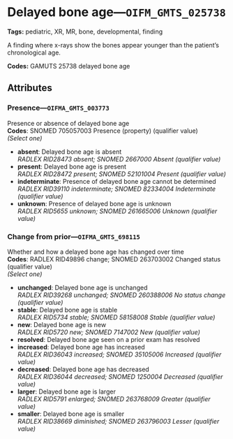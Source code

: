 # Delayed bone age—`OIFM_GMTS_025738`

**Tags:** pediatric, XR, MR, bone, developmental, finding

A finding where x-rays show the bones appear younger than the patient’s chronological age.

**Codes:** GAMUTS 25738 delayed bone age

## Attributes

### Presence—`OIFMA_GMTS_003773`

Presence or absence of delayed bone age  
**Codes**: SNOMED 705057003 Presence (property) (qualifier value)  
*(Select one)*

- **absent**: Delayed bone age is absent  
_RADLEX RID28473 absent; SNOMED 2667000 Absent (qualifier value)_
- **present**: Delayed bone age is present  
_RADLEX RID28472 present; SNOMED 52101004 Present (qualifier value)_
- **indeterminate**: Presence of delayed bone age cannot be determined  
_RADLEX RID39110 indeterminate; SNOMED 82334004 Indeterminate (qualifier value)_
- **unknown**: Presence of delayed bone age is unknown  
_RADLEX RID5655 unknown; SNOMED 261665006 Unknown (qualifier value)_

### Change from prior—`OIFMA_GMTS_698115`

Whether and how a delayed bone age has changed over time  
**Codes**: RADLEX RID49896 change; SNOMED 263703002 Changed status (qualifier value)  
*(Select one)*

- **unchanged**: Delayed bone age is unchanged  
_RADLEX RID39268 unchanged; SNOMED 260388006 No status change (qualifier value)_
- **stable**: Delayed bone age is stable  
_RADLEX RID5734 stable; SNOMED 58158008 Stable (qualifier value)_
- **new**: Delayed bone age is new  
_RADLEX RID5720 new; SNOMED 7147002 New (qualifier value)_
- **resolved**: Delayed bone age seen on a prior exam has resolved  
- **increased**: Delayed bone age has increased  
_RADLEX RID36043 increased; SNOMED 35105006 Increased (qualifier value)_
- **decreased**: Delayed bone age has decreased  
_RADLEX RID36044 decreased; SNOMED 1250004 Decreased (qualifier value)_
- **larger**: Delayed bone age is larger  
_RADLEX RID5791 enlarged; SNOMED 263768009 Greater (qualifier value)_
- **smaller**: Delayed bone age is smaller  
_RADLEX RID38669 diminished; SNOMED 263796003 Lesser (qualifier value)_